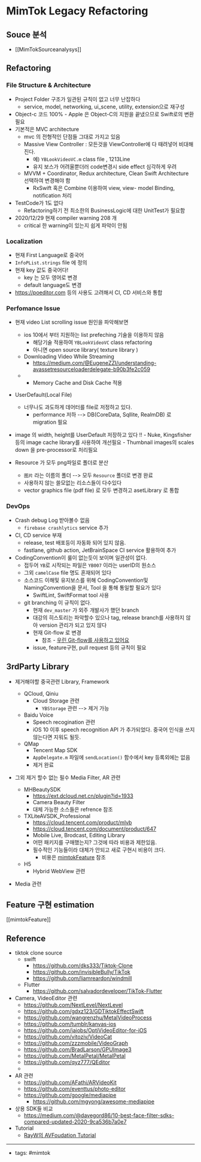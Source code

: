 # MimTok Legacy Refactoring

## Souce 분석
- [[MimTokSourceanalysys]]
## Refactoring
###  File Structure & Architecture 
- Project Folder 구조가 일관된 규칙이 없고 너무 난잡하다 
	- service, model, networking, ui_scene, utility, extension으로 재구성
- Object-c 코드 100% 
		- Apple 은 Object-C의 지원을 끝냈으므로 Swift로의 변환필요 
- 기본적은 MVC architecture 
	- mvc 의 전형적인 단점들 그대로 가지고 있음 
	- Massive View Controller : 모든것을 ViewController에 다 때려넣어 비대해진다. 
		- 예) `YBLookVideoVC.m` class file , 1213Line
		- 유지 보스가 어려울뿐더러 code변경시 side effect 심각하게 우려 
	- MVVM + Coordinator, Redux architecture, Clean Swift Architecture 선택하여 변경해야 함
		-  RxSwift 혹은 Combine 이용하여 view, view- model Binding, notification 처리
- TestCode가 1도 없다
	- Refactoring하기 전 최소한의 BusinessLogic에 대한 UnitTest가 필요함
- 2020/12/29 현재 compiler warning 208 개
	- critical 한 warning이 있는지 쉽게 파악이 안됨
### Localization
- 현재 First Language로 중국어
- `InfoPList.strings` file 에 정의 
- 현재 key 값도 중국어다! 
	- key  는 모두 영어로 변경
	- default language도 변경
- https://poeditor.com 등의 사용도 고려해서 CI, CD 서비스와 통합
### Perfomance Issue
- 현재 video List scrolling issue 원인을 파악해보면 
	- ios 10에서 부터 지원하는 list prefeching 기술을 이용하지 않음 
		- 해당기술 적용하여 `YBLookVideoVC` class refactoring 
		- 아니면 open source library( texture library )
	- Downloading Video While Streaming
		- https://medium.com/@EugeneZZI/understanding-avassetresourceloaderdelegate-b90b3fe2c059
	- - Memory Cache and Disk Cache 적용
- UserDefault(Local File)
	- 너무나도 과도하게 데어터를 file로 저정하고 있다. 
		- performance 저하 --> DB(CoreData, Sqllite, RealmDB) 로 migration 필요 
- image 의 width, height를 UserDefault 저장하고 있다 !!
		- Nuke, Kingsfisher 등의 image cache library를 사용하여 개선필요
		- Thumbnail images의 scales down 을 pre-processor로 처리필요

- Resource 가 모두 png파일로 폴더로 분산 
	- `图片` 라는 이름의 폴더 --> 모두 `Resource` 폴더로 변경 완료
	- 사용하지 않는 쓸모없는 리소스들이 다수있다 
	- vector graphics file (pdf file) 로 모두 변경하고 asetLibrary 로 통합

### DevOps
- Crash debug Log 받아볼수 없음 
	- `firebase crashlytics` service 추가 
- CI, CD service 부재
	- release, test 배포등이 자동화 되어 있지 않음. 
	- fastlane, github action, JetBrainSpace CI service 활용하여 추가 
- CodingConvention이 룰이 없는듯이 보이며 일관성이 없다. 
	- 접두어 `YB`로 시작되는 파일은 `YB007` 이라는 userID의 원소스 
	- 그외 `camelCase` file 명도 혼재되어 있다 
	- 소스코드 이해및 유지보스를 위해 CodingConvention및 NamingConvention을 문서, Tool 을 통해 통일할 필요가 있다 
		- SwiftLint, SwiftFormat tool 사용
	- git branching 이 규칙이 없다. 
		- 현재 `dev_master` 가 외주 개발사가 했던 branch 
		- 대강의 히스토리는 파악할수 있으나 tag, release branch를 사용하지 않아 version 관리가 되고 있지 않다
		- 현재 Git-flow 로 변경 
			- 참조 - [우린 Git-flow를 사용하고 있어요](https://woowabros.github.io/experience/2017/10/30/baemin-mobile-git-branch-strategy.html)
		- issue, feature구현, pull request 등의 규칙이 필요


## 3rdParty Library
- 제거해야할 중국관련 Library, Framework
	- QCloud, Qiniu
		- Cloud Storage 관련
			- `YBStorage` 관련 --> 제거 가능 
	- Baidu Voice
		- Speech recogination 관련
		- iOS 10 이후 speech recognition API 가 추가되었다. 중국어 인식을 쓰지 않는다면 지워도 될듯.
	- QMap
		- Tencent Map SDK
		- `AppDelegate.m` 파일에 `sendLocation()` 함수에서 key 등록외에는 없음 
		- 제거 완료

- 그외 제거 할수 없는 필수 Media Filter, AR 관련 
	- MHBeautySDK
		- https://ext.dcloud.net.cn/plugin?id=1933
		- Camera Beauty Filter 
		- 대체 가능한 소스들은 refrence 참조
	- TXLiteAVSDK_Professional
		- https://cloud.tencent.com/product/mlvb
		- https://cloud.tencent.com/document/product/647
		- Mobile Live, Brodcast, Editing Library 
		- 어떤 패키지를 구매했는지? 그것에 따라 비용과 제한있음. 
		- 필수적인 기능들이라 대체가 안되고 새로 구현시 비용이 크다. 
			- 비용은 [mimtokFeature](mimtokFeature.md) 참조
	- H5 
		- Hybrid WebView 관련

- Media 관련


## Feature 구현 estimation
[[mimtokFeature]]

## Reference 
- tiktok clone source
	- swift 
		- https://github.com/dks333/Tiktok-Clone
		- https://github.com/invisibleBully/TikTok
		- https://github.com/liamreardon/windmill
	- Flutter
		- https://github.com/salvadordeveloper/TikTok-Flutter
- Camera, VideoEditor 관련
	- https://github.com/NextLevel/NextLevel
	- https://github.com/gdxz123/GDTiktokEffectSwift 
	- https://github.com/wangrenzhu/MetalVideoProcess
	- https://github.com/tumblr/kanvas-ios
	- https://github.com/jaiobs/OptiVideoEditor-for-iOS
	- https://github.com/vitoziv/VideoCat
	- https://github.com/zzzmobile/VideoGraph
	- https://github.com/BradLarson/GPUImage3
	- https://github.com/MetalPetal/MetalPetal
	- https://github.com/qyz777/QEditor
	- 
- AR 관련
	- https://github.com/AFathi/ARVideoKit
	- https://github.com/eventtus/photo-editor
	- https://github.com/google/mediapipe
		- https://github.com/mgyong/awesome-mediapipe
- 상용 SDK들 비교
	- https://medium.com/@davegord86/10-best-face-filter-sdks-compared-updated-2020-9ca536b7a0e7
- Tutorial
	- [RayW의 AVFoudation Tutorial](https://www.raywenderlich.com/library?category_ids%5B%5D=157&domain_ids%5B%5D=1&sort_order=released_at)

----
- tags: #mimtok
